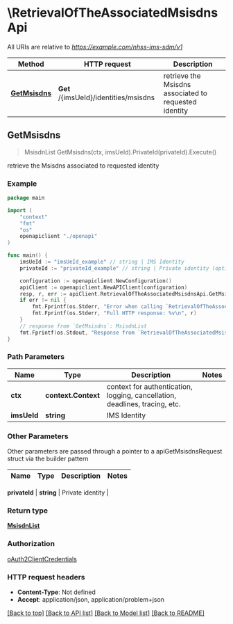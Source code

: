 # \RetrievalOfTheAssociatedMsisdnsApi

All URIs are relative to *https://example.com/nhss-ims-sdm/v1*

Method | HTTP request | Description
------------- | ------------- | -------------
[**GetMsisdns**](RetrievalOfTheAssociatedMsisdnsApi.md#GetMsisdns) | **Get** /{imsUeId}/identities/msisdns | retrieve the Msisdns associated to requested identity



## GetMsisdns

> MsisdnList GetMsisdns(ctx, imsUeId).PrivateId(privateId).Execute()

retrieve the Msisdns associated to requested identity

### Example

```go
package main

import (
    "context"
    "fmt"
    "os"
    openapiclient "./openapi"
)

func main() {
    imsUeId := "imsUeId_example" // string | IMS Identity
    privateId := "privateId_example" // string | Private identity (optional)

    configuration := openapiclient.NewConfiguration()
    apiClient := openapiclient.NewAPIClient(configuration)
    resp, r, err := apiClient.RetrievalOfTheAssociatedMsisdnsApi.GetMsisdns(context.Background(), imsUeId).PrivateId(privateId).Execute()
    if err != nil {
        fmt.Fprintf(os.Stderr, "Error when calling `RetrievalOfTheAssociatedMsisdnsApi.GetMsisdns``: %v\n", err)
        fmt.Fprintf(os.Stderr, "Full HTTP response: %v\n", r)
    }
    // response from `GetMsisdns`: MsisdnList
    fmt.Fprintf(os.Stdout, "Response from `RetrievalOfTheAssociatedMsisdnsApi.GetMsisdns`: %v\n", resp)
}
```

### Path Parameters


Name | Type | Description  | Notes
------------- | ------------- | ------------- | -------------
**ctx** | **context.Context** | context for authentication, logging, cancellation, deadlines, tracing, etc.
**imsUeId** | **string** | IMS Identity | 

### Other Parameters

Other parameters are passed through a pointer to a apiGetMsisdnsRequest struct via the builder pattern


Name | Type | Description  | Notes
------------- | ------------- | ------------- | -------------

 **privateId** | **string** | Private identity | 

### Return type

[**MsisdnList**](MsisdnList.md)

### Authorization

[oAuth2ClientCredentials](../README.md#oAuth2ClientCredentials)

### HTTP request headers

- **Content-Type**: Not defined
- **Accept**: application/json, application/problem+json

[[Back to top]](#) [[Back to API list]](../README.md#documentation-for-api-endpoints)
[[Back to Model list]](../README.md#documentation-for-models)
[[Back to README]](../README.md)

